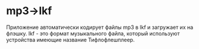 # mp3->lkf
Приложение автоматически кодирует файлы mp3 в lkf и загружает их на флэшку. lkf - это формат музыкального файла, который используют устройства имеющие название Тифлофлешплеер.
